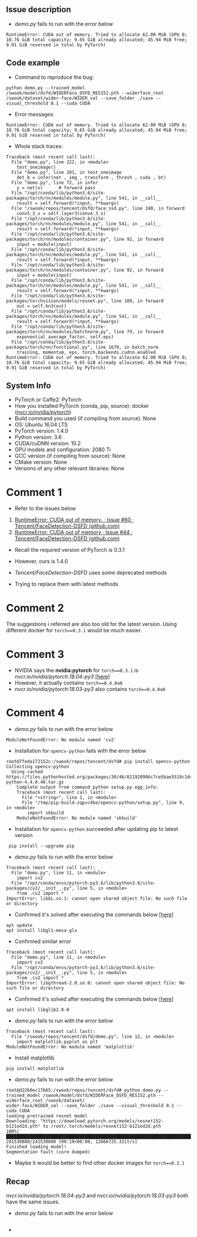 ## Issue description

* *demo.py* fails to run with the error below

```
RuntimeError: CUDA out of memory. Tried to allocate 62.00 MiB (GPU 0; 10.76 GiB total capacity; 9.65 GiB already allocated; 45.94 MiB free; 9.91 GiB reserved in total by PyTorch)
```

## Code example

*  Command to reproduce the bug:

```
python demo.py --trained_model /swook/model/dsfd/WIDERFace_DSFD_RES152.pth --widerface_root /swook/dataset/wider-face/WIDER_val --save_folder ./save --visual_threshold 0.1 --cuda CUDA
```

* Error messages:

```
RuntimeError: CUDA out of memory. Tried to allocate 62.00 MiB (GPU 0; 10.76 GiB total capacity; 9.65 GiB already allocated; 45.94 MiB free; 9.91 GiB reserved in total by PyTorch)
```

* Whole stack traces:

```
Traceback (most recent call last):
  File "demo.py", line 222, in <module>
    test_oneimage()
  File "demo.py", line 201, in test_oneimage
    det_b = infer(net , img , transform , thresh , cuda , bt)
  File "demo.py", line 72, in infer
    y = net(x)      # forward pass
  File "/opt/conda/lib/python3.6/site-packages/torch/nn/modules/module.py", line 541, in __call__
    result = self.forward(*input, **kwargs)
  File "/swook/repos/tencent/dsfd/face_ssd.py", line 240, in forward
    conv5_3_x = self.layer3(conv4_3_x)
  File "/opt/conda/lib/python3.6/site-packages/torch/nn/modules/module.py", line 541, in __call__
    result = self.forward(*input, **kwargs)
  File "/opt/conda/lib/python3.6/site-packages/torch/nn/modules/container.py", line 92, in forward
    input = module(input)
  File "/opt/conda/lib/python3.6/site-packages/torch/nn/modules/module.py", line 541, in __call__
    result = self.forward(*input, **kwargs)
  File "/opt/conda/lib/python3.6/site-packages/torch/nn/modules/container.py", line 92, in forward
    input = module(input)
  File "/opt/conda/lib/python3.6/site-packages/torch/nn/modules/module.py", line 541, in __call__
    result = self.forward(*input, **kwargs)
  File "/opt/conda/lib/python3.6/site-packages/torchvision/models/resnet.py", line 109, in forward
    out = self.bn3(out)
  File "/opt/conda/lib/python3.6/site-packages/torch/nn/modules/module.py", line 541, in __call__
    result = self.forward(*input, **kwargs)
  File "/opt/conda/lib/python3.6/site-packages/torch/nn/modules/batchnorm.py", line 79, in forward
    exponential_average_factor, self.eps)
  File "/opt/conda/lib/python3.6/site-packages/torch/nn/functional.py", line 1670, in batch_norm
    training, momentum, eps, torch.backends.cudnn.enabled
RuntimeError: CUDA out of memory. Tried to allocate 62.00 MiB (GPU 0; 10.76 GiB total capacity; 9.65 GiB already allocated; 45.94 MiB free; 9.91 GiB reserved in total by PyTorch)
```

## System Info

- PyTorch or Caffe2: PyTorch
- How you installed PyTorch (conda, pip, source): docker ([nvcr.io/nvidia/pytorch](https://ngc.nvidia.com/catalog/containers/nvidia:pytorch))
- Build command you used (if compiling from source): None
- OS: Ubuntu 16.04 LTS
- PyTorch version: 1.4.0
- Python version: 3.6
- CUDA/cuDNN version: 10.2
- GPU models and configuration: 2080 Ti
- GCC version (if compiling from source): None
- CMake version: None
- Versions of any other relevant libraries: None

# Comment 1

* Refer to the issues below

1. [RuntimeError: CUDA out of memory. · Issue #60 · Tencent/FaceDetection-DSFD (github.com)](https://github.com/Tencent/FaceDetection-DSFD/issues/60)
2. [RuntimeError: CUDA out of memory · Issue #44 · Tencent/FaceDetection-DSFD (github.com)](https://github.com/Tencent/FaceDetection-DSFD/issues/44)

* Recall the required version of PyTorch is 0.3.1

* However, ours is 1.4.0
* *Tencent/FaceDetection-DSFD* uses some deprecated methods
* Trying to replace them with latest methods

# Comment 2

The suggestions i referred are also too old for the latest version.
Using different docker for `torch==0.3.1` would be much easier.

# Comment 3

* NVIDIA says the **nvidia:pytorch** for `torch==0.3.1` is *nvcr.io/nvidia/pytorch:18.04-py3* [[here]](https://docs.nvidia.com/deeplearning/frameworks/pytorch-release-notes/rel_18-04.html#rel_18-04)
* However, it actually contains `torch==0.4.0a0`
* *nvcr.io/nvidia/pytorch:18.03-py3* also contains `torch==0.4.0a0`

# Comment 4

* *demo.py* fails to run with the error below

```
ModuleNotFoundError: No module named 'cv2'
```

* Installation for `opencv-python` fails with the error below

```
root@7feda172152c:/swook/repos/tencent/dsfd# pip install opencv-python
Collecting opencv-python
  Using cached https://files.pythonhosted.org/packages/30/46/821920986c7ce5bae5518c1d490e520a9ab4cef51e3e54e35094dadf0d68/opencv-python-4.4.0.46.tar.gz
    Complete output from command python setup.py egg_info:
    Traceback (most recent call last):
      File "<string>", line 1, in <module>
      File "/tmp/pip-build-zqpvc4be/opencv-python/setup.py", line 9, in <module>
        import skbuild
    ModuleNotFoundError: No module named 'skbuild'
```

* Installation for `opencv-python` succeeded after updating pip to latest version

```
 pip install --upgrade pip
```

* *demo.py* fails to run with the error below

```
Traceback (most recent call last):
  File "demo.py", line 11, in <module>
    import cv2
  File "/opt/conda/envs/pytorch-py3.6/lib/python3.6/site-packages/cv2/__init__.py", line 5, in <module>
    from .cv2 import *
ImportError: libGL.so.1: cannot open shared object file: No such file or directory
```

* Confirmed it's solved after executing the commands below [[here]](https://github.com/conda-forge/pygridgen-feedstock/issues/10#issuecomment-365914605)

```
apt update
apt install libgl1-mesa-glx
```

* Confirmed similar error

```
Traceback (most recent call last):
  File "demo.py", line 11, in <module>
    import cv2
  File "/opt/conda/envs/pytorch-py3.6/lib/python3.6/site-packages/cv2/__init__.py", line 5, in <module>
    from .cv2 import *
ImportError: libgthread-2.0.so.0: cannot open shared object file: No such file or directory
```

* Confirmed it's solved after executing the commands below [[here]](https://github.com/conda-forge/pygridgen-feedstock/issues/10#issuecomment-365914605)

```
apt install libglib2.0-0
```

* *demo.py* fails to run with the error below

```
Traceback (most recent call last):
  File "/swook/repos/tencent/dsfd/demo.py", line 12, in <module>
    import matplotlib.pyplot as plt
ModuleNotFoundError: No module named 'matplotlib'
```

* Install matplotlib

```
pip install matplotlib
```

* *demo.py* fails to run with the error below

```
root@d2260ec17b65:/swook/repos/tencent/dsfd# python demo.py --trained_model /swook/model/dsfd/WIDERFace_DSFD_RES152.pth --widerface_root /swook/dataset/
wider-face/WIDER_val --save_folder ./save --visual_threshold 0.1 --cuda CUDA
loading pretrained resnet model
Downloading: "https://download.pytorch.org/models/resnet152-b121ed2d.pth" to /root/.torch/models/resnet152-b121ed2d.pth
100%|███████████████████████████████████████████████████████████████████████████████████████████████| 241530880/241530880 [00:19<00:00, 12666725.32it/s]
Finished loading model!
Segmentation fault (core dumped)
```

* Maybe it would be better to find other docker images for `torch==0.3.1`

## Recap

_nvcr.io/nvidia/pytorch:18.04-py3_ and _nvcr.io/nvidia/pytorch:18.03-py3_ both have the same issues.

* *demo.py* fails to run with the error below

```

```

* 